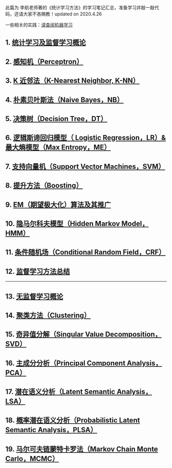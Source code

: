 此篇为 李航老师著的《统计学习方法》的学习笔记汇总，准备学习并敲一敲代码，还请大家不吝赐教！updated on 2020.4.26

一些相关的实践：[请查阅机器学习](https://blog.csdn.net/qq_21201267/category_9607641.html)

## 1. [统计学习及监督学习概论](https://michael.blog.csdn.net/article/details/104525754)

## 2. [感知机（Perceptron）](https://michael.blog.csdn.net/article/details/104537083)

## 3. [K 近邻法（K-Nearest Neighbor, K-NN）](https://michael.blog.csdn.net/article/details/104603470)

## 4. [朴素贝叶斯法（Naive Bayes，NB）](https://michael.blog.csdn.net/article/details/104033972)

## 5. [决策树（Decision Tree，DT）](https://michael.blog.csdn.net/article/details/104687719)

## 6. [逻辑斯谛回归模型（ Logistic Regression，LR）& 最大熵模型（Max Entropy，ME）](https://blog.csdn.net/qq_21201267/article/details/104046635)

## 7. [支持向量机（Support Vector Machines，SVM）](https://michael.blog.csdn.net/article/details/104955846)

## 8. [提升方法（Boosting）](https://michael.blog.csdn.net/article/details/105080667)

## 9. [EM（期望极大化）算法及其推广](https://michael.blog.csdn.net/article/details/105208428)

## 10. [隐马尔科夫模型（Hidden Markov Model，HMM）](https://michael.blog.csdn.net/article/details/103433105)

## 11. [条件随机场（Conditional Random Field，CRF）](https://michael.blog.csdn.net/article/details/104163277)

## 12. [监督学习方法总结](https://michael.blog.csdn.net/article/details/105345344)
---
## 13. [无监督学习概论](https://michael.blog.csdn.net/article/details/105351461)

## 14. [聚类方法（Clustering）](https://michael.blog.csdn.net/article/details/105479409)

## 15. [奇异值分解（Singular Value Decomposition，SVD）](https://michael.blog.csdn.net/article/details/105624955)

## 16. [主成分分析（Principal Component Analysis，PCA）](https://michael.blog.csdn.net/article/details/105720683)

## 17. [潜在语义分析（Latent Semantic Analysis，LSA）](https://michael.blog.csdn.net/article/details/105828655)

## 18. [概率潜在语义分析（Probabilistic Latent Semantic Analysis，PLSA）](https://michael.blog.csdn.net/article/details/105872869)

## 19. [马尔可夫链蒙特卡罗法（Markov Chain Monte Carlo，MCMC）](https://michael.blog.csdn.net/article/details/105881680)